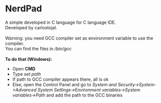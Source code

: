 # NerdPad
A simple developed in C language for C language IDE. <br>
Developed by carlostojal.<br><br>
Warning: you need GCC compiler set as environment variable to use the compiler.<br>
You can find the files in <i>/bin/gcc</i><br><br>
<b>To do that (Windows):</b><br>
<ul>
  <li>Open <b>CMD</b></li>
  <li>Type <i>set path</i></li>
  <li>If path to GCC compiler appears there, all is ok</li>
  <li>Else, open the Control Panel and go to <i>System and Security->System->Advanced System Settings->Environment variables->System variables->Path</i> and add the path to the GCC binaries
